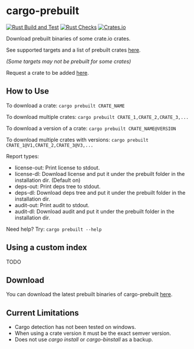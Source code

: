 # cargo-prebuilt

[![Rust Build and Test](https://github.com/cargo-prebuilt/cargo-prebuilt/actions/workflows/build.yml/badge.svg?event=push)](https://github.com/cargo-prebuilt/cargo-prebuilt/actions/workflows/build.yml)
[![Rust Checks](https://github.com/cargo-prebuilt/cargo-prebuilt/actions/workflows/checks.yml/badge.svg?event=push)](https://github.com/cargo-prebuilt/cargo-prebuilt/actions/workflows/checks.yml)
[![Crates.io](https://img.shields.io/crates/v/cargo-prebuilt)](https://crates.io/crates/cargo-prebuilt)

Download prebuilt binaries of some crate.io crates.

See supported targets and a list of prebuilt crates [here](https://github.com/cargo-prebuilt/index#readme).

*(Some targets may not be prebuilt for some crates)*

Request a crate to be added [here](https://github.com/cargo-prebuilt/index/issues/new?assignees=&labels=add-crate%2C+under-consideration&template=request-crate.md&title=).

## How to Use

To download a crate:
```cargo prebuilt CRATE_NAME```

To download multiple crates:
```cargo prebuilt CRATE_1,CRATE_2,CRATE_3,...```

To download a version of a crate:
```cargo prebuilt CRATE_NAME@VERSION```

To download multiple crates with versions:
```cargo prebuilt CRATE_1@V1,CRATE_2,CRATE_3@V3,...```

Report types:
- license-out: Print license to stdout.
- license-dl: Download license and put it under the prebuilt folder in the installation dir. (Default on)
- deps-out: Print deps tree to stdout.
- deps-dl: Download deps tree and put it under the prebuilt folder in the installation dir.
- audit-out: Print audit to stdout.
- audit-dl: Download audit and put it under the prebuilt folder in the installation dir.

Need help? Try:
```cargo prebuilt --help```

## Using a custom index

TODO

## Download

You can download the latest prebuilt binaries of cargo-prebuilt [here](https://github.com/cargo-prebuilt/cargo-prebuilt/releases/latest).

## Current Limitations

- Cargo detection has not been tested on windows.
- When using a crate version it must be the exact semver version.
- Does not use *cargo install* or *cargo-binstall* as a backup.
